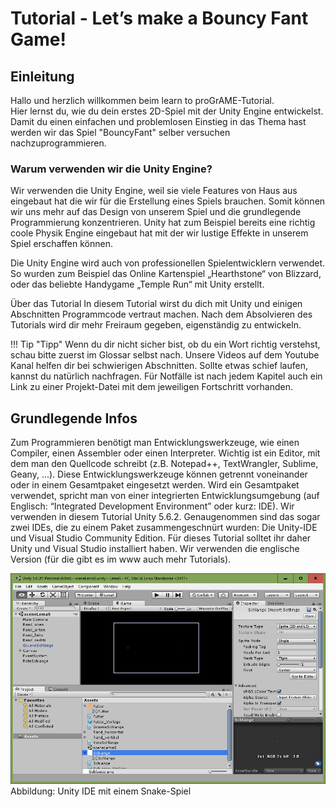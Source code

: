 # Tutorial - Let’s make a Bouncy Fant Game!
## Einleitung 
Hallo und herzlich willkommen beim learn to proGrAME-Tutorial.  
Hier lernst du, wie du dein erstes 2D-Spiel mit der Unity Engine entwickelst. Damit du einen einfachen und problemlosen Einstieg in das Thema hast werden wir das Spiel "BouncyFant" selber versuchen nachzuprogrammieren.
 
### Warum verwenden wir die Unity Engine? 
Wir verwenden die Unity Engine, weil sie viele Features von Haus aus eingebaut hat die wir für die Erstellung eines Spiels brauchen. Somit können wir uns mehr auf das Design von unserem Spiel und die grundlegende Programmierung konzentrieren. Unity hat zum Beispiel bereits eine richtig coole Physik Engine eingebaut hat mit der wir lustige Effekte in unserem Spiel erschaffen können. 
 
Die Unity Engine wird auch von professionellen Spielentwicklern verwendet. So wurden zum Beispiel das Online Kartenspiel „Hearthstone“ von Blizzard, oder das beliebte Handygame „Temple Run“ mit Unity erstellt.  
 
Über das Tutorial 
In diesem Tutorial wirst du dich mit Unity und einigen Abschnitten Programmcode vertraut machen. Nach dem Absolvieren des Tutorials wird dir mehr Freiraum gegeben, eigenständig zu entwickeln.

!!! Tip "Tipp" Wenn du dir nicht sicher bist, ob du ein Wort richtig verstehst, schau bitte zuerst im Glossar selbst nach. Unsere Videos auf dem Youtube Kanal helfen dir bei schwierigen Abschnitten. Sollte etwas schief laufen, kannst du natürlich nachfragen. Für Notfälle ist nach jedem Kapitel auch ein Link zu einer Projekt-Datei mit dem jeweiligen Fortschritt vorhanden. 

## Grundlegende Infos
Zum Programmieren benötigt man Entwicklungswerkzeuge, wie einen Compiler, einen Assembler oder einen Interpreter. Wichtig ist ein Editor, mit dem man den Quellcode schreibt (z.B. Notepad++, TextWrangler, Sublime, Geany, ...). Diese Entwicklungswerkzeuge können getrennt voneinander oder in einem Gesamtpaket eingesetzt werden. Wird ein Gesamtpaket verwendet, spricht man von einer integrierten Entwicklungsumgebung (auf Englisch: “Integrated Development Environment”  oder kurz: IDE). 
Wir verwenden in diesem Tutorial Unity 5.6.2. Genaugenommen sind das sogar zwei IDEs, die zu einem Paket zusammengeschnürt wurden: Die Unity-IDE und Visual Studio Community Edition. Für dieses Tutorial solltet ihr daher Unity und Visual Studio installiert haben. Wir verwenden die englische Version (für die gibt es im www auch mehr Tutorials).

![Snake Spiel](img/bf/T00-b-UnityIDESnake.png)
Abbildung: Unity IDE mit einem Snake-Spiel
